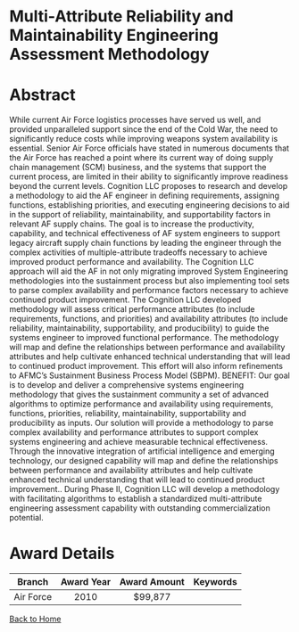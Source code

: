 
Multi-Attribute Reliability and Maintainability Engineering Assessment Methodology
==================================================================================

# Abstract


While current Air Force logistics processes have served us well, and provided unparalleled support since the end of the Cold War, the need to significantly reduce costs while improving weapons system availability is essential.  Senior Air Force officials have stated in numerous documents that the Air Force has reached a point where its current way of doing supply chain management (SCM) business, and the systems that support the current process, are limited in their ability to significantly improve readiness beyond the current levels.  Cognition LLC proposes to research and develop a methodology to aid the AF engineer in defining requirements, assigning functions, establishing priorities, and executing engineering decisions to aid in the support of reliability, maintainability, and supportability factors in relevant AF supply chains.  The goal is to increase the productivity, capability, and technical effectiveness of AF system engineers to support legacy aircraft supply chain functions by leading the engineer through the complex activities of multiple-attribute tradeoffs necessary to achieve improved product performance and availability.   The Cognition LLC approach will aid the AF in not only migrating improved System Engineering methodologies into the sustainment process but also implementing tool sets to parse complex availability and performance factors necessary to achieve continued product improvement.  The Cognition LLC developed methodology will assess critical performance attributes (to include requirements, functions, and priorities) and availability attributes (to include reliability, maintainability, supportability, and producibility) to guide the systems engineer to improved functional performance.  The methodology will map and define the relationships between performance and availability attributes and help cultivate enhanced technical understanding that will lead to continued product improvement. This effort will also inform refinements to AFMC’s Sustainment Business Process Model (SBPM).  BENEFIT:  Our goal is to develop and deliver a comprehensive systems engineering methodology  that gives the sustainment community a set of advanced algorithms to optimize performance and availability using requirements, functions, priorities, reliability, maintainability, supportability and producibility as inputs.  Our solution will provide a methodology to parse complex availability and performance attributes to support complex systems engineering and achieve measurable technical effectiveness.  Through the innovative integration of artificial intelligence and emerging technology, our designed capability will map and define the relationships between performance and availability attributes and help cultivate enhanced technical understanding that will lead to continued product improvement..  During Phase II, Cognition LLC will develop a methodology with facilitating algorithms to establish a standardized multi-attribute engineering assessment capability with outstanding commercialization potential.  

# Award Details

|Branch|Award Year|Award Amount|Keywords|
| :---: | :---: | :---: | :---: |
|Air Force|2010|$99,877||
  
  


[Back to Home](https://github.com/chrischow/dod_sbir_awards#78)